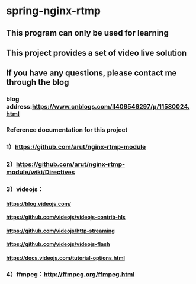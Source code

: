 # spring-nginx-rtmp
## This program can only be used for learning
## This project provides a set of video live solution
## If you have any questions, please contact me through the blog
### blog address:https://www.cnblogs.com/ll409546297/p/11580024.html
### Reference documentation for this project
### 1）https://github.com/arut/nginx-rtmp-module
### 2）https://github.com/arut/nginx-rtmp-module/wiki/Directives
### 3）videojs：
####     https://blog.videojs.com/
####     https://github.com/videojs/videojs-contrib-hls
####     https://github.com/videojs/http-streaming
####     https://github.com/videojs/videojs-flash
####     https://docs.videojs.com/tutorial-options.html
### 4）ffmpeg：http://ffmpeg.org/ffmpeg.html
